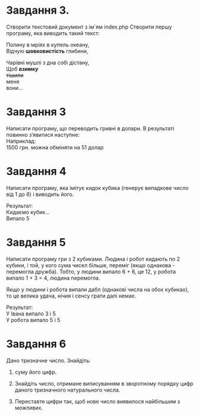 # Завдання 3.

Створити текстовий документ з ім`ям index.php
Створити першу програму, яка виводить такий текст:

Полину в мріях в купель океану,  
Відчую **шовковистість** глибини,

Чарівні мушлі з дна собі дістану,  
Щоб **_взимку_**  
~~тішили~~  
мене  
вони…

# Завдання 3

Написати програму, що переводить гривні в долари. В результаті повинно з’явитися наступне:  
Наприклад:  
1500 грн. можна обміняти на 51 долар

# Завдання 4

Написати програму, яка імітує кидок кубика (генерує випадкове число від 1 до 6) і виводить його.

Результат:  
Кидаємо кубик…  
Випало 5

# Завдання 5

Написати програму гри з 2 кубиками. Людина і робот кидають по 2 кубики, і той, у кого сума чисел більше, переміг (якщо
однакова - перемогла дружба). Тобто, у людини випало 6 + 6, це 12, у робота випало 1 + 3 = 4, людина перемогла.

Якщо у людини і робота випали дабл (однакові числа на обох кубиках), то це велика удача, нічия і сенсу грати далі немає.

Результат:  
У Івана випало 3 і 5  
У робота випало 5 і 5

# Завдання 6

Дано тризначне число. Знайдіть:

1) суму його цифр.

2) Знайдіть число, отримане виписуванням в зворотному порядку цифр даного тризначного натурального числа.

3) Переставте цифри так, щоб нове число виявилося найбільшим з можливих.

